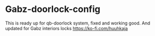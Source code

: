 # Gabz-doorlock-config
This is ready up for qb-doorlock system, fixed and working good. And updated for Gabz interiors locks
https://ko-fi.com/huuhkaja
